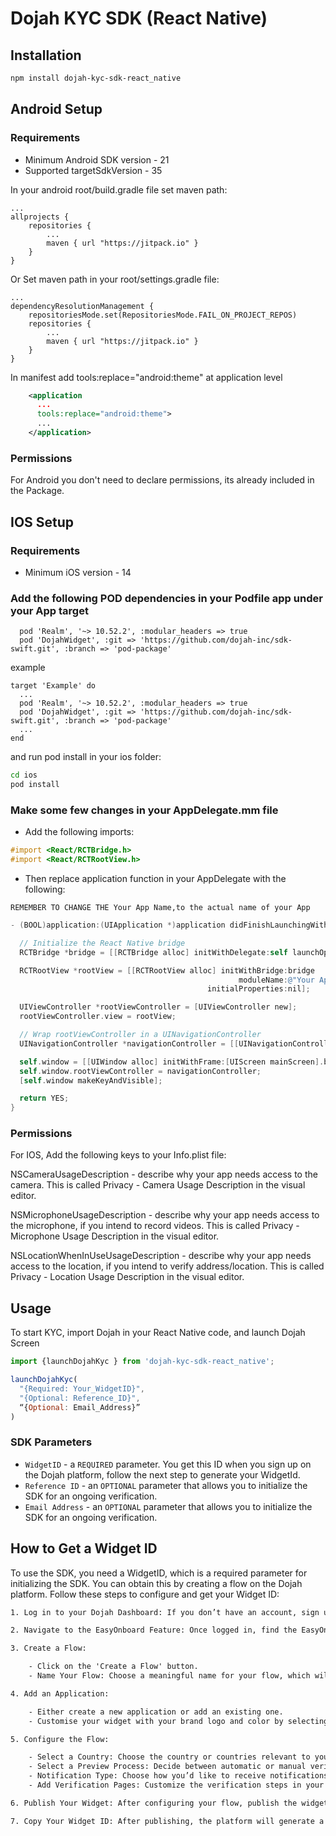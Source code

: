 # Dojah KYC SDK (React Native)


## Installation

```sh
npm install dojah-kyc-sdk-react_native
```

## Android Setup

### Requirements
* Minimum Android SDK version - 21
* Supported targetSdkVersion - 35

In your android root/build.gradle file set maven path:
```
...
allprojects {
    repositories {
        ...
        maven { url "https://jitpack.io" }
    }
}
```
Or Set maven path in your root/settings.gradle file:
```
...
dependencyResolutionManagement {
    repositoriesMode.set(RepositoriesMode.FAIL_ON_PROJECT_REPOS)
    repositories {
        ...
        maven { url "https://jitpack.io" }
    }
}
```

In manifest add tools:replace="android:theme" at application level

```xml
    <application
      ...
      tools:replace="android:theme">
      ...
    </application>

```

### Permissions
For Android you don't need to declare permissions, its already included in the Package.

## IOS Setup

### Requirements
* Minimum iOS version - 14

### Add the following POD dependencies in your Podfile app under your App target

```
  pod 'Realm', '~> 10.52.2', :modular_headers => true
  pod 'DojahWidget', :git => 'https://github.com/dojah-inc/sdk-swift.git', :branch => 'pod-package'
```

example
```
target 'Example' do
  ...
  pod 'Realm', '~> 10.52.2', :modular_headers => true
  pod 'DojahWidget', :git => 'https://github.com/dojah-inc/sdk-swift.git', :branch => 'pod-package'
  ...
end
```
and run pod install in your ios folder:
```sh
cd ios
pod install
```


### Make some few changes in your AppDelegate.mm file

- Add the following imports:

```objective-c
#import <React/RCTBridge.h>
#import <React/RCTRootView.h>
```

- Then replace application function in your AppDelegate with the following:

`REMEMBER TO CHANGE THE Your App Name,to the actual name of your App`

```objective-c
- (BOOL)application:(UIApplication *)application didFinishLaunchingWithOptions:(NSDictionary *)launchOptions {

  // Initialize the React Native bridge
  RCTBridge *bridge = [[RCTBridge alloc] initWithDelegate:self launchOptions:launchOptions];

  RCTRootView *rootView = [[RCTRootView alloc] initWithBridge:bridge
                                                   moduleName:@"Your App Name"
                                            initialProperties:nil];

  UIViewController *rootViewController = [UIViewController new];
  rootViewController.view = rootView;

  // Wrap rootViewController in a UINavigationController
  UINavigationController *navigationController = [[UINavigationController alloc] initWithRootViewController:rootViewController];

  self.window = [[UIWindow alloc] initWithFrame:[UIScreen mainScreen].bounds];
  self.window.rootViewController = navigationController;
  [self.window makeKeyAndVisible];

  return YES;
}

```



### Permissions
For IOS, Add the following keys to your Info.plist file:

NSCameraUsageDescription - describe why your app needs access to the camera. This is called Privacy - Camera Usage Description in the visual editor.

NSMicrophoneUsageDescription - describe why your app needs access to the microphone, if you intend to record videos. This is called Privacy - Microphone Usage Description in the visual editor.

NSLocationWhenInUseUsageDescription - describe why your app needs access to the location, if you intend to verify address/location. This is called Privacy - Location Usage Description in the visual editor.



## Usage

To start KYC, import Dojah in your React Native code, and launch Dojah Screen

```js
import {launchDojahKyc } from 'dojah-kyc-sdk-react_native';

launchDojahKyc(
  "{Required: Your_WidgetID}",
  "{Optional: Reference_ID}",
  “{Optional: Email_Address}”
)

```

### SDK Parameters
- `WidgetID` - a `REQUIRED` parameter. You get this ID when you sign up on the Dojah platform, follow the next step to generate your WidgetId.
- `Reference ID` - an `OPTIONAL` parameter that allows you to initialize the SDK for an ongoing verification.
- `Email Address` - an `OPTIONAL` parameter that allows you to initialize the SDK for an ongoing verification.

## How to Get a Widget ID
To use the SDK, you need a WidgetID, which is a required parameter for initializing the SDK. You can obtain this by creating a flow on the Dojah platform. Follow these steps to configure and get your Widget ID:

```txt
1. Log in to your Dojah Dashboard: If you don’t have an account, sign up on the Dojah platform.

2. Navigate to the EasyOnboard Feature: Once logged in, find the EasyOnboard section on your dashboard.

3. Create a Flow:

    - Click on the 'Create a Flow' button.
    - Name Your Flow: Choose a meaningful name for your flow, which will help you identify it later.

4. Add an Application:

    - Either create a new application or add an existing one.
    - Customise your widget with your brand logo and color by selecting an application.

5. Configure the Flow:

    - Select a Country: Choose the country or countries relevant to your verification process.
    - Select a Preview Process: Decide between automatic or manual verification.
    - Notification Type: Choose how you’d like to receive notifications for updates (email, SMS, etc.).
    - Add Verification Pages: Customize the verification steps in your flow (e.g., ID verification, address verification, etc.).

6. Publish Your Widget: After configuring your flow, publish the widget. Once published, your flow is live.

7. Copy Your Widget ID: After publishing, the platform will generate a Widget ID. Copy this Widget ID as you will need it to initialize the SDK as stated above.
```
